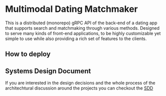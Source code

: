 # Multimodal Dating Matchmaker

This is a distributed (monorepo) gRPC API of the back-end of a dating app that supports 
search and matchmaking through various methods. Designed to serve many kinds of front-end 
applications, to be highly customizable yet simple to use while also providing a rich set 
of features to the clients.

## How to deploy



## Systems Design Document

If you are interested in the design decisions and the whole process of the architechtural discussion around the projects you can checkout the [SDD](https://github.com/carepollo/multimodal-dating-matchmaker)

